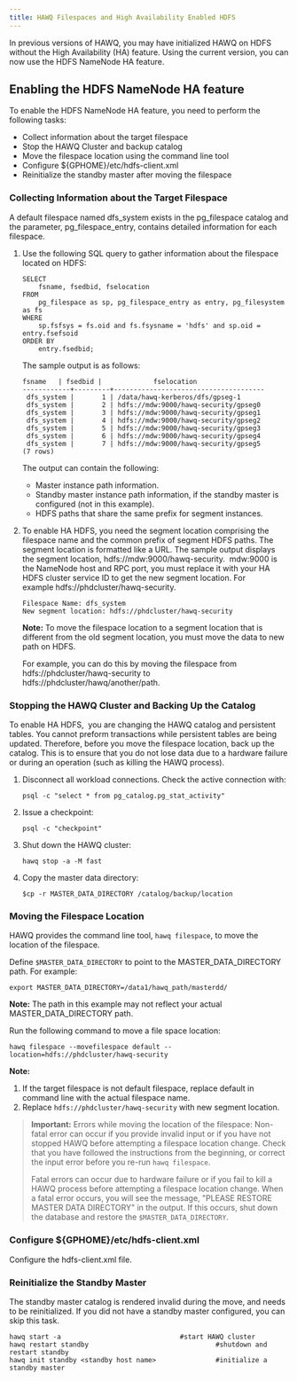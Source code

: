 ```yaml
---
title: HAWQ Filespaces and High Availability Enabled HDFS
---
```


In previous versions of HAWQ, you may have initialized HAWQ on HDFS without the High Availability \(HA\) feature. Using the current version, you can now use the HDFS NameNode HA feature.

## Enabling the HDFS NameNode HA feature <a id="enablingthehdfsnamenodehafeature"></a>

To enable the HDFS NameNode HA feature, you need to perform the following tasks:

-   Collect information about the target filespace
-   Stop the HAWQ Cluster and backup catalog
-   Move the filespace location using the command line tool
-   Configure $\{GPHOME\}/etc/hdfs-client.xml
-   Reinitialize the standby master after moving the filespace

### Collecting Information about the Target Filespace <a id="collectinginformationaboutthetargetfilespace"></a>

A default filespace named dfs\_system exists in the pg\_filespace catalog and the parameter, pg\_filespace\_entry, contains detailed information for each filespace. 

1.  Use the following SQL query to gather information about the filespace located on HDFS:

    ```
    SELECT
        fsname, fsedbid, fselocation
    FROM
        pg_filespace as sp, pg_filespace_entry as entry, pg_filesystem as fs
    WHERE
        sp.fsfsys = fs.oid and fs.fsysname = 'hdfs' and sp.oid = entry.fsefsoid
    ORDER BY
        entry.fsedbid;
    ```

    The sample output is as follows:

    ```
    fsname   | fsedbid |             fselocation
    ------------+---------+--------------------------------------
     dfs_system |       1 | /data/hawq-kerberos/dfs/gpseg-1
     dfs_system |       2 | hdfs://mdw:9000/hawq-security/gpseg0
     dfs_system |       3 | hdfs://mdw:9000/hawq-security/gpseg1
     dfs_system |       4 | hdfs://mdw:9000/hawq-security/gpseg2
     dfs_system |       5 | hdfs://mdw:9000/hawq-security/gpseg3
     dfs_system |       6 | hdfs://mdw:9000/hawq-security/gpseg4
     dfs_system |       7 | hdfs://mdw:9000/hawq-security/gpseg5
    (7 rows)
    ```

    The output can contain the following:
    -   Master instance path information.
    -   Standby master instance path information, if the standby master is configured \(not in this example\).
    -   HDFS paths that share the same prefix for segment instances.
2.  To enable HA HDFS, you need the segment location comprising the filespace name and the common prefix of segment HDFS paths. The segment location is formatted like a URL. The sample output displays the segment location, hdfs://mdw:9000/hawq-security.  mdw:9000 is the NameNode host and RPC port, you must replace it with your HA HDFS cluster service ID to get the new segment location. For example hdfs://phdcluster/hawq-security.

    ```
    Filespace Name: dfs_system
    New segment location: hdfs://phdcluster/hawq-security
    ```

    **Note:** To move the filespace location to a segment location that is different from the old segment location, you must move the data to new path on HDFS.

    For example, you can do this by moving the filespace from hdfs://phdcluster/hawq-security to hdfs://phdcluster/hawq/another/path.


### Stopping the HAWQ Cluster and Backing Up the Catalog <a id="stoppinghawqclusterandbackupcatalog"></a>

To enable HA HDFS,  you are changing the HAWQ catalog and persistent tables. You cannot preform transactions while persistent tables are being updated. Therefore, before you move the filespace location, back up the catalog. This is to ensure that you do not lose data due to a hardware failure or during an operation \(such as killing the HAWQ process\). 

1.  Disconnect all workload connections. Check the active connection with:

    ```
    psql -c "select * from pg_catalog.pg_stat_activity"
    ```

2.  Issue a checkpoint: 

    ```
    psql -c "checkpoint"
    ```

3.  Shut down the HAWQ cluster: 

    ```
    hawq stop -a -M fast
    ```

4.  Copy the master data directory:

    ```
    $cp -r MASTER_DATA_DIRECTORY /catalog/backup/location
    ```


### Moving the Filespace Location <a id="movingthefilespacelocation"></a>

HAWQ provides the command line tool, `hawq filespace`, to move the location of the filespace.

Define `$MASTER_DATA_DIRECTORY` to point to the MASTER\_DATA\_DIRECTORY path. For example:

```
export MASTER_DATA_DIRECTORY=/data1/hawq_path/masterdd/
```

**Note:** The path in this example may not reflect your actual MASTER\_DATA\_DIRECTORY path.

Run the following command to move a file space location:

```
hawq filespace --movefilespace default --location=hdfs://phdcluster/hawq-security
```

**Note:**

1.  If the target filespace is not default filespace, replace default in command line with the actual filespace name.
2.  Replace `hdfs://phdcluster/hawq-security` with new segment location.

>**Important:** Errors while moving the location of the filespace:
>Non-fatal error can occur if you provide invalid input or if you have not stopped HAWQ before attempting a filespace location change. Check that you have followed the instructions from the beginning, or correct the input error before you re-run `hawq filespace`.
>
>Fatal errors can occur due to hardware failure or if you fail to kill a HAWQ process before attempting a filespace location change. When a fatal error occurs, you will see the message, "PLEASE RESTORE MASTER DATA DIRECTORY" in the output. If this occurs, shut down the database and restore the `$MASTER_DATA_DIRECTORY`.

### Configure $\{GPHOME\}/etc/hdfs-client.xml <a id="configuregphomeetchdfsclientxml"></a>

Configure the hdfs-client.xml file.

### Reinitialize the Standby Master <a id="reinitializethestandbymaster"></a>

The standby master catalog is rendered invalid during the move, and needs to be reinitialized. If you did not have a standby master configured, you can skip this task.

```
hawq start -a                              #start HAWQ cluster
hawq restart standby                                #shutdown and restart standby
hawq init standby <standby host name>               #initialize a standby master
```
